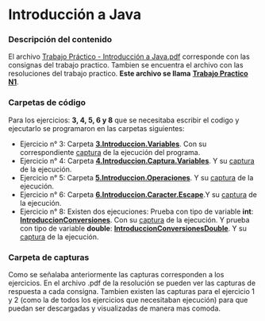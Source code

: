 # Introducción a Java

### Descripción del contenido

El archivo [Trabajo Práctico - Introducción a Java.pdf](https://github.com/AIT-4/UTN-TUPaD-P2/blob/main/01%20-%20Introducci%C3%B3n%20a%20Java/Trabajo%20Pr%C3%A1ctico%20-%20Introducci%C3%B3n%20a%20Java.pdf) corresponde con las consignas del trabajo practico. Tambien se encuentra el archivo 
con las resoluciones del trabajo practico. **Este archivo se llama** [**Trabajo Practico N1**](https://github.com/AIT-4/UTN-TUPaD-P2/blob/main/01%20-%20Introducci%C3%B3n%20a%20Java/Trabajo%20Practico%20N1.pdf).

### Carpetas de código

Para los ejercicios: **3, 4, 5, 6 y 8** que se necesitaba escribir el codigo y ejecutarlo se programaron en las carpetas siguientes:
- Ejercicio n° 3: Carpeta [**3.Introduccion.Variables**](https://github.com/AIT-4/UTN-TUPaD-P2/blob/main/01%20-%20Introducci%C3%B3n%20a%20Java/3.Introduccion.Variables/src/pkg3/introduccion/variables/IntroduccionVariables.java). Con su correspondiente [captura](https://github.com/AIT-4/UTN-TUPaD-P2/blob/main/01%20-%20Introducci%C3%B3n%20a%20Java/Capturas%20de%20pantalla/Captura%20Ejercicio%203.png) de la ejecución del programa.
- Ejercicio n° 4: Carpeta [**4.Introduccion.Captura.Variables**](https://github.com/AIT-4/UTN-TUPaD-P2/blob/main/01%20-%20Introducci%C3%B3n%20a%20Java/4.Introduccion.Captura.Variables/src/pkg4/introduccion/captura/variables/IntroduccionCapturaVariables.java). Y su [captura](https://github.com/AIT-4/UTN-TUPaD-P2/blob/main/01%20-%20Introducci%C3%B3n%20a%20Java/Capturas%20de%20pantalla/Captura%20Ejercicio%204.png) de la ejecución.
- Ejercicio n° 5: Carpeta [**5.Introduccion.Operaciones**](https://github.com/AIT-4/UTN-TUPaD-P2/blob/main/01%20-%20Introducci%C3%B3n%20a%20Java/5.Introduccion.Operaciones/src/pkg5/introduccion/operaciones/IntroduccionOperaciones.java). Y su [captura](https://github.com/AIT-4/UTN-TUPaD-P2/blob/main/01%20-%20Introducci%C3%B3n%20a%20Java/Capturas%20de%20pantalla/Captura%20Ejercicio%205.png) de la ejecución.
- Ejercicio n° 6: Carpeta [**6.Introduccion.Caracter.Escape**](https://github.com/AIT-4/UTN-TUPaD-P2/blob/main/01%20-%20Introducci%C3%B3n%20a%20Java/6.Introduccion.Caracter.Escape/src/pkg6/introduccion/caracter/escape/IntroduccionCaracterEscape.java).Y su [captura](https://github.com/AIT-4/UTN-TUPaD-P2/blob/main/01%20-%20Introducci%C3%B3n%20a%20Java/Capturas%20de%20pantalla/Captura%20Ejercicio%206.png) de la ejecución.
- Ejercicio n° 8: Existen dos ejecuciones:
Prueba con tipo de variable **int**: [**IntroduccionConversiones**](https://github.com/AIT-4/UTN-TUPaD-P2/blob/main/01%20-%20Introducci%C3%B3n%20a%20Java/8.Introduccion.Conversiones/src/pkg8/introduccion/conversiones/IntroduccionConversiones.java). Con su [captura](https://github.com/AIT-4/UTN-TUPaD-P2/blob/main/01%20-%20Introducci%C3%B3n%20a%20Java/Capturas%20de%20pantalla/Captura%20Ejercicio%208.1.png) de la ejecución. Y prueba con tipo de variable **double**: [**IntroduccionConversionesDouble**](https://github.com/AIT-4/UTN-TUPaD-P2/blob/main/01%20-%20Introducci%C3%B3n%20a%20Java/8.Introduccion.Conversiones/src/pkg8/introduccion/conversiones/IntroduccionConversionesDouble.java). Y su [captura](https://github.com/AIT-4/UTN-TUPaD-P2/blob/main/01%20-%20Introducci%C3%B3n%20a%20Java/Capturas%20de%20pantalla/Captura%20Ejercicio%208.2.png) de la ejecución.



### Carpeta de capturas

Como se señalaba anteriormente las capturas corresponden a los ejercicios. En el archivo .pdf de la resolución se pueden ver las capturas de respuesta a cada consigna. Tambien existen las capturas para el ejercicio 1 y 2 (como la de todos los ejercicios que necesitaban ejecución) para que puedan ser descargadas y visualizadas de manera mas comoda.